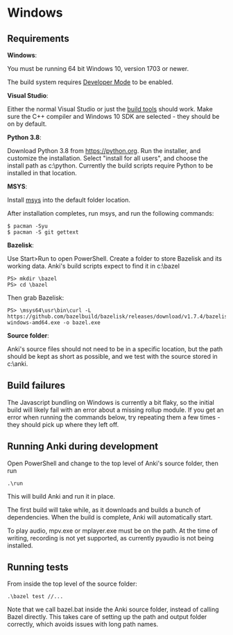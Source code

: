 # Windows

## Requirements

**Windows**:

You must be running 64 bit Windows 10, version 1703 or newer.

The build system requires [Developer Mode](https://docs.microsoft.com/en-us/windows/apps/get-started/enable-your-device-for-development) to be enabled.

**Visual Studio**:

Either the normal Visual Studio or just the [build tools](https://visualstudio.microsoft.com/downloads/#build-tools-for-visual-studio-2019) should work. Make sure the C++ compiler and Windows 10 SDK are selected - they should be on
by default.

**Python 3.8**:

Download Python 3.8 from <https://python.org>. Run the installer, and
customize the installation. Select "install for all users", and choose
the install path as c:\python. Currently the build scripts require
Python to be installed in that location.

**MSYS**:

Install [msys](https://www.msys2.org/) into the default folder location.

After installation completes, run msys, and run the following commands:

```
$ pacman -Syu
$ pacman -S git gettext
```

**Bazelisk**:

Use Start>Run to open PowerShell. Create a folder to store Bazelisk
and its working data. Anki's build scripts expect to find it in c:\bazel

```
PS> mkdir \bazel
PS> cd \bazel
```

Then grab Bazelisk:

```
PS> \msys64\usr\bin\curl -L https://github.com/bazelbuild/bazelisk/releases/download/v1.7.4/bazelisk-windows-amd64.exe -o bazel.exe
```

**Source folder**:

Anki's source files should not need to be in a specific location, but
the path should be kept as short as possible, and we test with the source
stored in c:\anki.

## Build failures

The Javascript bundling on Windows is currently a bit flaky, so the initial
build will likely fail with an error about a missing rollup module. If you
get an error when running the commands below, try repeating them a few times -
they should pick up where they left off.

## Running Anki during development

Open PowerShell and change to the top level of Anki's source folder,
then run

```
.\run
```

This will build Anki and run it in place.

The first build will take while, as it downloads and builds a bunch of
dependencies. When the build is complete, Anki will automatically start.

To play audio, mpv.exe or mplayer.exe must be on the path. At the time
of writing, recording is not yet supported, as currently pyaudio is
not being installed.

## Running tests

From inside the top level of the source folder:

```
.\bazel test //...
```

Note that we call bazel.bat inside the Anki source folder, instead of
calling Bazel directly. This takes care of setting up the path and
output folder correctly, which avoids issues with long path names.
